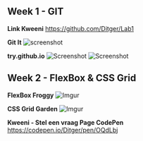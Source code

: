 ## Week 1 - GIT ##

**Link Kweeni** 
https://github.com/Ditger/Lab1

**Git It**
![screenshot](https://imgur.com/NTj7aYI)

**try.github.io**
![Screenshot](https://imgur.com/BuF0aG4)
![Screenshot](https://imgur.com/0zU5ksQ)


## Week 2 - FlexBox & CSS Grid ##

**FlexBox Froggy**
![Imgur](https://i.imgur.com/Gkkp78f.jpg)

**CSS Grid Garden**
![Imgur](https://i.imgur.com/YacG16z.jpg)

**Kweeni - Stel een vraag Page CodePen**
https://codepen.io/Ditger/pen/OQdLbj
